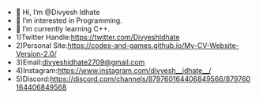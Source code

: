 - 👋 Hi, I’m @Divyesh Idhate
- 👀 I’m interested in Programming.
- 🌱 I’m currently learning C++.
-  1)Twitter Handle:https://twitter.com/DivyeshIdhate
-  2)Personal Site:https://codes-and-games.github.io/My-CV-Website-Version-2.0/         
-  3)Email:divyeshidhate2709@gmail.com       
-  4)Instagram:https://www.instagram.com/divyesh__idhate__/       
-  5)Discord:https://discord.com/channels/879760164406849566/879760164406849568
